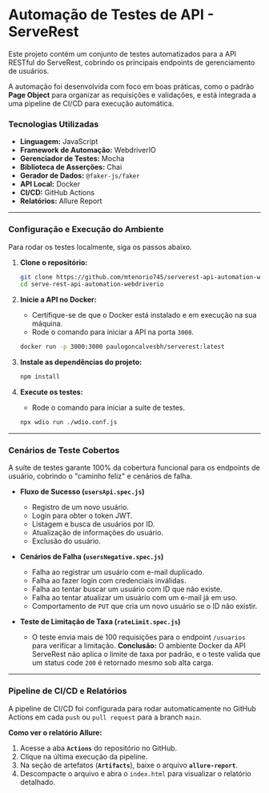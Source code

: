 # Automação de Testes de API - ServeRest

Este projeto contém um conjunto de testes automatizados para a API RESTful do ServeRest, cobrindo os principais endpoints de gerenciamento de usuários.

A automação foi desenvolvida com foco em boas práticas, como o padrão **Page Object** para organizar as requisições e validações, e está integrada a uma pipeline de CI/CD para execução automática.

### Tecnologias Utilizadas

  * **Linguagem:** JavaScript
  * **Framework de Automação:** WebdriverIO
  * **Gerenciador de Testes:** Mocha
  * **Biblioteca de Asserções:** Chai
  * **Gerador de Dados:** `@faker-js/faker`
  * **API Local:** Docker
  * **CI/CD:** GitHub Actions
  * **Relatórios:** Allure Report

-----

### Configuração e Execução do Ambiente

Para rodar os testes localmente, siga os passos abaixo.

1.  **Clone o repositório:**

    ```bash
    git clone https://github.com/mtenorio745/serverest-api-automation-webdriverio.git
    cd serve-rest-api-automation-webdriverio
    ```

2.  **Inicie a API no Docker:**

      * Certifique-se de que o Docker está instalado e em execução na sua máquina.
      * Rode o comando para iniciar a API na porta `3000`.

    <!-- end list -->

    ```bash
    docker run -p 3000:3000 paulogoncalvesbh/serverest:latest
    ```

3.  **Instale as dependências do projeto:**

    ```bash
    npm install
    ```

4.  **Execute os testes:**

      * Rode o comando para iniciar a suíte de testes.

    <!-- end list -->

    ```bash
    npx wdio run ./wdio.conf.js
    ```

-----

### Cenários de Teste Cobertos

A suíte de testes garante 100% da cobertura funcional para os endpoints de usuário, cobrindo o "caminho feliz" e cenários de falha.

  * **Fluxo de Sucesso (`usersApi.spec.js`)**

      * Registro de um novo usuário.
      * Login para obter o token JWT.
      * Listagem e busca de usuários por ID.
      * Atualização de informações do usuário.
      * Exclusão do usuário.

  * **Cenários de Falha (`usersNegative.spec.js`)**

      * Falha ao registrar um usuário com e-mail duplicado.
      * Falha ao fazer login com credenciais inválidas.
      * Falha ao tentar buscar um usuário com ID que não existe.
      * Falha ao tentar atualizar um usuário com um e-mail já em uso.
      * Comportamento de `PUT` que cria um novo usuário se o ID não existir.

  * **Teste de Limitação de Taxa (`rateLimit.spec.js`)**

      * O teste envia mais de 100 requisições para o endpoint `/usuarios` para verificar a limitação. **Conclusão:** O ambiente Docker da API ServeRest não aplica o limite de taxa por padrão, e o teste valida que um status code `200` é retornado mesmo sob alta carga.

-----

### Pipeline de CI/CD e Relatórios

A pipeline de CI/CD foi configurada para rodar automaticamente no GitHub Actions em cada `push` ou `pull request` para a branch `main`.

**Como ver o relatório Allure:**

1.  Acesse a aba **`Actions`** do repositório no GitHub.
2.  Clique na última execução da pipeline.
3.  Na seção de artefatos (**`Artifacts`**), baixe o arquivo **`allure-report`**.
4.  Descompacte o arquivo e abra o `index.html` para visualizar o relatório detalhado.